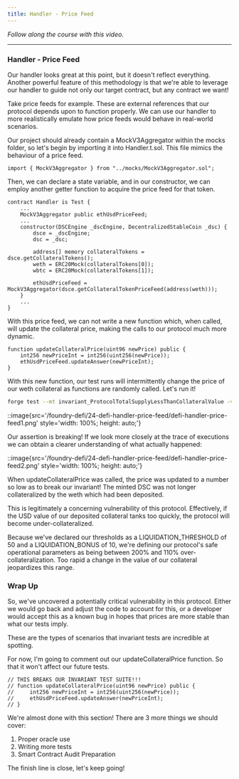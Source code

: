 ```yaml
---
title: Handler - Price Feed
---
```


_Follow along the course with this video._

---

### Handler - Price Feed

Our handler looks great at this point, but it doesn't reflect everything. Another powerful feature of this methodology is that we're able to leverage our handler to guide not only our target contract, but any contract we want!

Take price feeds for example. These are external references that our protocol depends upon to function properly. We can use our handler to more realistically emulate how price feeds would behave in real-world scenarios.

Our project should already contain a MockV3Aggregator within the mocks folder, so let's begin by importing it into Handler.t.sol. This file mimics the behaviour of a price feed.

```solidity
import { MockV3Aggregator } from "../mocks/MockV3Aggregator.sol";
```

Then, we can declare a state variable, and in our constructor, we can employ another getter function to acquire the price feed for that token.

```solidity
contract Handler is Test {
    ...
    MockV3Aggregator public ethUsdPriceFeed;
    ...
    constructor(DSCEngine _dscEngine, DecentralizedStableCoin _dsc) {
        dsce = _dscEngine;
        dsc = _dsc;

        address[] memory collateralTokens = dsce.getCollateralTokens();
        weth = ERC20Mock(collateralTokens[0]);
        wbtc = ERC20Mock(collateralTokens[1]);

        ethUsdPriceFeed = MockV3Aggregator(dsce.getCollateralTokenPriceFeed(address(weth)));
    }
    ...
}
```

With this price feed, we can not write a new function which, when called, will update the collateral price, making the calls to our protocol much more dynamic.

```solidity
function updateCollateralPrice(uint96 newPrice) public {
    int256 newPriceInt = int256(uint256(newPrice));
    ethUsdPriceFeed.updateAnswer(newPriceInt);
}
```

With this new function, our test runs will intermittently change the price of our weth collateral as functions are randomly called. Let's run it!

```bash
forge test --mt invariant_ProtocolTotalSupplyLessThanCollateralValue -vvvv
```

::image{src='/foundry-defi/24-defi-handler-price-feed/defi-handler-price-feed1.png' style='width: 100%; height: auto;'}

Our assertion is breaking! If we look more closely at the trace of executions we can obtain a clearer understanding of what actually happened:

::image{src='/foundry-defi/24-defi-handler-price-feed/defi-handler-price-feed2.png' style='width: 100%; height: auto;'}

When updateCollateralPrice was called, the price was updated to a number so low as to break our invariant! The minted DSC was not longer collateralized by the weth which had been deposited.

This is legitimately a concerning vulnerability of this protocol. Effectively, if the USD value of our deposited collateral tanks too quickly, the protocol will become under-collateralized.

Because we've declared our thresholds as a LIQUIDATION_THRESHOLD of 50 and a LIQUIDATION_BONUS of 10, we're defining our protocol's safe operational parameters as being between 200% and 110% over-collateralization. Too rapid a change in the value of our collateral jeopardizes this range.

### Wrap Up

So, we've uncovered a potentially critical vulnerability in this protocol. Either we would go back and adjust the code to account for this, or a developer would accept this as a known bug in hopes that prices are more stable than what our tests imply.

These are the types of scenarios that invariant tests are incredible at spotting.

For now, I'm going to comment out our updateCollateralPrice function. So that it won't affect our future tests.

```solidity
// THIS BREAKS OUR INVARIANT TEST SUITE!!!
// function updateCollateralPrice(uint96 newPrice) public {
//     int256 newPriceInt = int256(uint256(newPrice));
//     ethUsdPriceFeed.updateAnswer(newPriceInt);
// }
```

We're almost done with this section! There are 3 more things we should cover:

1. Proper oracle use
2. Writing more tests
3. Smart Contract Audit Preparation

The finish line is close, let's keep going!
